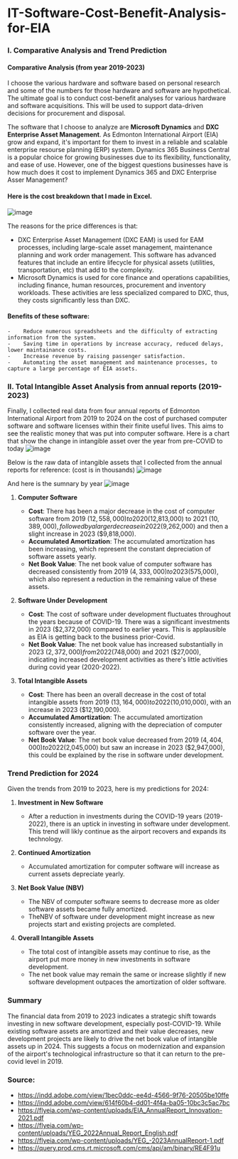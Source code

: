 # IT-Software-Cost-Benefit-Analysis-for-EIA
### I. Comparative Analysis and Trend Prediction

#### **Comparative Analysis (from year 2019-2023)**

I choose the various hardware and software based on personal research and some of the numbers for those hardware and software are hypothetical. The ultimate goal is to conduct cost-benefit analyses for various hardware and software acquisitions. This will be used to support data-driven decisions for procurement and disposal.

The software that I choose to analyze are **Microsoft Dynamics** and **DXC Enterprise Asset Management**. As  Edmonton International Airport (EIA) grow and expand, it's important for them to invest in a reliable and scalable enterprise resourse planning (ERP) system. Dynamics 365 Business Central is a popular choice for growing businesses due to its flexibility, functionality, and ease of use. However, one of the biggest questions businesses have is how much does it cost to implement Dynamics 365 and DXC Enterprise Asser Management?

#### Here is the cost breakdown that I made in Excel. 

![image](https://github.com/missnhi/Cost-Benefit-Analysis-for-EIA/assets/62678881/f9f2ebd5-04a3-4f9b-b77a-11b4d514ab97)

The reasons for the price differences is that: 
- DXC Enterprise Asset Management (DXC EAM) is used for EAM processes, including large-scale asset management, maintenance planning and work order management. This software has advanced features that include an entire lifecycle for physical assets (utilities, transportation, etc) that add to the complexity. 
- Microsoft Dynamics is used for core finance and operations capabilities, including finance, human resources, procurement and inventory workloads. These activities are less specialized compared to DXC, thus, they costs significantly less than DXC.

#### **Benefits of these software:** 
    -    Reduce numerous spreadsheets and the difficulty of extracting information from the system. 
    -    Saving time in operations by increase accuracy, reduced delays, lower maintainance costs. 
    -    Increase revenue by raising passenger satisfaction. 
    -    Automating the asset management and maintenance processes, to capture a large percentage of EIA assets. 


### II. Total Intangible Asset Analysis from annual reports (2019-2023)
Finally, I collected real data from four annual reports of Edmonton International Airport from 2019 to 2024 on the cost of purchased computer software and software licenses within their finite useful lives. This aims to see the realistic money that was put into computer software. 
Here is a chart that show the change in intangible asset over the year from pre-COVID to today
![image](https://github.com/missnhi/Cost-Benefit-Analysis-for-EIA/assets/62678881/537a38dd-f558-4134-843e-29af24c58355)


Below is the raw data of intangible assets that I collected from the annual reports for reference: (cost is in thousands)
![image](https://github.com/missnhi/Cost-Benefit-Analysis-for-EIA/assets/62678881/07567b0d-6c34-4846-bfbe-4103934ed3b2)

And here is the sumnary by year
![image](https://github.com/missnhi/Cost-Benefit-Analysis-for-EIA/assets/62678881/05f08cc6-0040-4cf3-a896-25a810d6b0ea)

1.  **Computer Software**
    -   **Cost**: There has been a major decrease in the cost of computer software from 2019 ($12,558,000) to 2020 ($12,813,000) to 2021 ($10,389,000), followed by a larger decrease in 2022 ($9,262,000) and then a slight increase in 2023 ($9,818,000).
    -   **Accumulated Amortization**: The accumulated amortization has been increasing, which represent the constant depreciation of software assets yearly.
    -   **Net Book Value**: The net book value of computer software has decreased consistently from 2019 ($4,333,000) to 2023 ($575,000), which also represent a reduction in the remaining value of these assets.
2.  **Software Under Development**

    -   **Cost**: The cost of software under development fluctuates throughout the years because of COVID-19. There was a significant investments in 2023 ($2,372,000) compared to earlier years. This is applausible as EIA is getting back to the business prior-Covid. 
    -   **Net Book Value**: The net book value has increased substantially in 2023 ($2,372,000) from 2022 ($748,000) and 2021 ($27,000), indicating increased development activities as there's little activities during covid year (2020-2022).
3.  **Total Intangible Assets**

    -   **Cost**: There has been an overall decrease in the cost of total intangible assets from 2019 ($13,164,000) to 2022 ($10,010,000), with an increase in 2023 ($12,190,000).
    -   **Accumulated Amortization**: The accumulated amortization consistently increased, aligning with the depreciation of computer software over the year.
    -   **Net Book Value**: The net book value decreased from 2019 ($4,404,000) to 2022 ($2,045,000) but saw an increase in 2023 ($2,947,000), this could be explained by the rise in software under development.

### Trend Prediction for 2024

Given the trends from 2019 to 2023, here is my predictions for 2024:

1.  **Investment in New Software**

    -   After a reduction in investments during the COVID-19 years (2019-2022), there is an uptick in investing in software under development. This trend will likly continue as the airport recovers and expands its technology.
2.  **Continued Amortization**

    -   Accumulated amortization for computer software will increase as current assets depreciate yearly.
3.  **Net Book Value (NBV)** 

    -   The NBV of computer software seems to decrease more as older software assets became fully amortized.
    -   TheNBV of software under development might increase as new projects start and existing projects are completed.
4.  **Overall Intangible Assets**

    -   The total cost of intangible assets may continue to rise, as the airport put more money in new investments in software development.
    -   The net book value may remain the same or increase slightly if new software development outpaces the amortization of older software.

### Summary

The financial data from 2019 to 2023 indicates a strategic shift towards investing in new software development, especially post-COVID-19. While existing software assets are amortized and their value decreases, new development projects are likely to drive the net book value of intangible assets up in 2024. This suggests a focus on modernization and expansion of the airport's technological infrastructure so that it can return to the pre-covid level in 2019. 

### Source:
- https://indd.adobe.com/view/1bec0ddc-ee4d-4566-9f76-20505be10ffe
- https://indd.adobe.com/view/614f60b4-dd01-4f4a-ba05-10bc3c5ac7bc
- https://flyeia.com/wp-content/uploads/EIA_AnnualReport_Innovation-2021.pdf
- https://flyeia.com/wp-content/uploads/YEG_2022Annual_Report_English.pdf
- https://flyeia.com/wp-content/uploads/YEG_-2023AnnualReport-1.pdf
- https://query.prod.cms.rt.microsoft.com/cms/api/am/binary/RE4F91u
